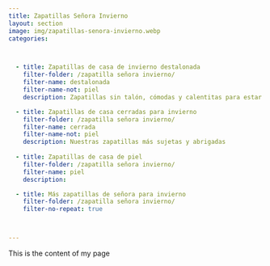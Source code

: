 ```yaml
---
title: Zapatillas Señora Invierno
layout: section
image: img/zapatillas-senora-invierno.webp
categories:



  - title: Zapatillas de casa de invierno destalonada
    filter-folder: /zapatilla señora invierno/
    filter-name: destalonada
    filter-name-not: piel
    description: Zapatillas sin talón, cómodas y calentitas para estar en casa 

  - title: Zapatillas de casa cerradas para invierno
    filter-folder: /zapatilla señora invierno/
    filter-name: cerrada
    filter-name-not: piel
    description: Nuestras zapatillas más sujetas y abrigadas
    
  - title: Zapatillas de casa de piel
    filter-folder: /zapatilla señora invierno/
    filter-name: piel
    description:

  - title: Más zapatillas de señora para invierno
    filter-folder: /zapatilla señora invierno/
    filter-no-repeat: true



---
```


This is the content of my page
